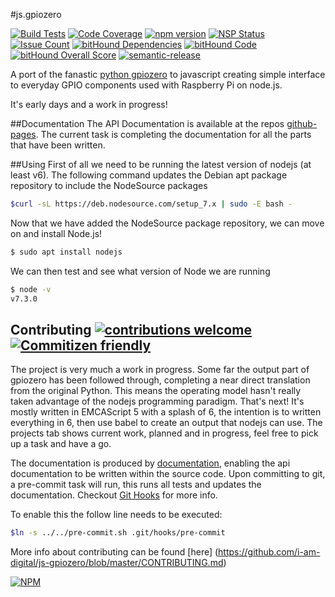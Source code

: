 #js.gpiozero

[![Build Tests](https://travis-ci.org/i-am-digital/js-gpiozero.svg?branch=master)](https://travis-ci.org/i-am-digital/js-gpiozero) [![Code Coverage](https://codecov.io/gh/i-am-digital/js-gpiozero/branch/master/graph/badge.svg)](https://codecov.io/gh/i-am-digital/js-gpiozero) [![npm version](https://badge.fury.io/js/js-gpiozero.svg)](https://badge.fury.io/js/js-gpiozero) [![NSP Status](https://nodesecurity.io/orgs/iamdigital/projects/4bd73f7b-9fb7-43b8-823e-49064af553e4/badge)](https://nodesecurity.io/orgs/iamdigital/projects/4bd73f7b-9fb7-43b8-823e-49064af553e4) [![Issue Count](https://codeclimate.com/github/i-am-digital/js-gpiozero/badges/issue_count.svg)](https://codeclimate.com/github/i-am-digital/js-gpiozero) [![bitHound Dependencies](https://www.bithound.io/github/i-am-digital/js-gpiozero/badges/dependencies.svg)](https://www.bithound.io/github/i-am-digital/js-gpiozero/master/dependencies/npm) [![bitHound Code](https://www.bithound.io/github/i-am-digital/js-gpiozero/badges/code.svg)](https://www.bithound.io/github/i-am-digital/js-gpiozero) [![bitHound Overall Score](https://www.bithound.io/github/i-am-digital/js-gpiozero/badges/score.svg)](https://www.bithound.io/github/i-am-digital/js-gpiozero) [![semantic-release](https://img.shields.io/badge/%20%20%F0%9F%93%A6%F0%9F%9A%80-semantic--release-e10079.svg)](https://github.com/semantic-release/semantic-release)

A port of the fanastic [python gpiozero](https://github.com/RPi-Distro/python-gpiozero) to javascript creating simple interface to everyday GPIO components used with Raspberry Pi on node.js.

It's early days and a work in progress!

##Documentation
The API Documentation is available at the repos [github-pages](https://i-am-digital.github.io/js-gpiozero/).  The current task is completing the documentation for all the parts that have been written.

##Using
First of all we need to be running the latest version of nodejs (at least v6). The following command updates the Debian apt package repository to include the NodeSource packages

```bash
$curl -sL https://deb.nodesource.com/setup_7.x | sudo -E bash -
```
 
Now that we have added the NodeSource package repository, we can move on and install Node.js!

```bash
$ sudo apt install nodejs
```

We can then test and see what version of Node we are running

```bash
$ node -v
v7.3.0

```

## Contributing [![contributions welcome](https://img.shields.io/badge/contributions-welcome-brightgreen.svg?style=flat)](https://github.com/i-am-digital/js-gpiozero/issues) [![Commitizen friendly](https://img.shields.io/badge/commitizen-friendly-brightgreen.svg)](http://commitizen.github.io/cz-cli/)

The project is very much a work in progress. Some far the output part of gpiozero has been followed through, completing a near direct translation from the original Python. This means the operating model hasn't really taken advantage of the nodejs programming paradigm.  That's next! It's mostly written in EMCAScript 5 with a splash of 6, the intention is to written everything in 6, then use babel to create an output that nodejs can use. The projects tab shows current work, planned and in progress, feel free to pick up a task and have a go.

The documentation is produced by [documentation](https://www.npmjs.com/package/documentation), enabling the api documentation to be written within the source code.  Upon committing to git, a pre-commit task will run, this runs all tests and updates the documentation. Checkout [Git Hooks](https://www.atlassian.com/git/tutorials/git-hooks/local-hooks) for more info.

To enable this the follow line needs to be executed:

```bash
$ln -s ../../pre-commit.sh .git/hooks/pre-commit
```

More info about contributing can be found [here] (https://github.com/i-am-digital/js-gpiozero/blob/master/CONTRIBUTING.md) 

[![NPM](https://nodei.co/npm/js-gpiozero.png?downloads=true&downloadRank=true&stars=true)](https://nodei.co/npm/js-gpiozero/)

